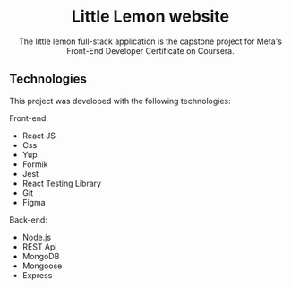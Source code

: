 <h1 align="center"> Little Lemon website </h1>

<p align="center">
The little lemon full-stack application is the capstone project for Meta's Front-End Developer Certificate on Coursera. <br/>
</p>

<h2>Technologies</h2>

This project was developed with the following technologies:

Front-end:
- React JS
- Css
- Yup
- Formik
- Jest
- React Testing Library
- Git
- Figma

Back-end:
- Node.js
- REST Api
- MongoDB
- Mongoose
- Express
